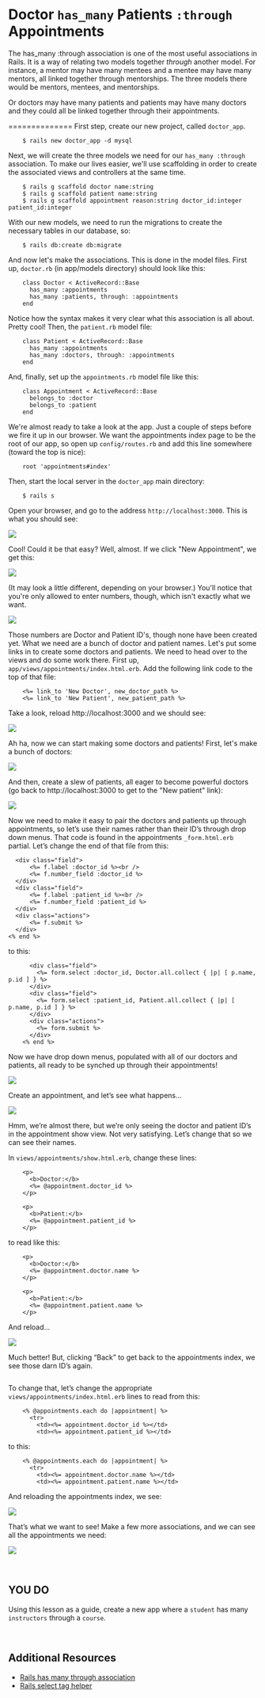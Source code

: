 Doctor `has_many` Patients `:through` Appointments
=========================================

The has_many :through association is one of the most useful associations in Rails. It is a way of relating two models together *through* another model. For instance, a mentor may have many mentees and a mentee may have many mentors, all linked together through mentorships. The three models there would be mentors, mentees, and mentorships. 

Or doctors may have many patients and patients may have many doctors and they could all be linked together through their appointments. 

==============
First step, create our new project, called `doctor_app`.

        $ rails new doctor_app -d mysql

Next, we will create the three models we need for our `has_many :through` association. To make our lives easier, we'll use scaffolding in order to create the associated views and controllers at the same time.

        $ rails g scaffold doctor name:string
        $ rails g scaffold patient name:string
        $ rails g scaffold appointment reason:string doctor_id:integer patient_id:integer
        
With our new models, we need to run the migrations to create the necessary tables in our database, so:

        $ rails db:create db:migrate
        
And now let's make the associations. This is done in the model files. First up, `doctor.rb` (in app/models directory) should look like this:

        class Doctor < ActiveRecord::Base
          has_many :appointments
          has_many :patients, through: :appointments
        end
        
Notice how the syntax makes it very clear what this association is all about. Pretty cool! Then, the `patient.rb` model file:

        class Patient < ActiveRecord::Base
          has_many :appointments
          has_many :doctors, through: :appointments
        end
				
And, finally, set up the `appointments.rb` model file like this:

        class Appointment < ActiveRecord::Base
          belongs_to :doctor
          belongs_to :patient
        end

We're almost ready to take a look at the app. Just a couple of steps before we fire it up in our browser. We want the appointments index page to be the root of our app, so open up `config/routes.rb` and add this line somewhere (toward the top is nice):

        root 'appointments#index'
        
Then, start the local server in the `doctor_app` main directory:

        $ rails s
        
Open your browser, and go to the address `http://localhost:3000`. This is what you should see:

![](https://i.imgur.com/gRL7fs0.png)

Cool! Could it be that easy? Well, almost. If we click "New Appointment", we get this:

![](https://i.imgur.com/sgQ8N9X.png)

(It may look a little different, depending on your browser.) You'll notice that you're only allowed to enter numbers, though, which isn't exactly what we want.

![](https://i.imgur.com/S2LuKRX.png)

Those numbers are Doctor and Patient ID's, though none have been created yet. What we need are a bunch of doctor and patient names. Let's put some links in to create some doctors and patients. We need to head over to the views and do some work there. First up, `app/views/appointments/index.html.erb`. Add the following link code to the top of that file:

        <%= link_to 'New Doctor', new_doctor_path %>
        <%= link_to 'New Patient', new_patient_path %>
        
Take a look, reload http://localhost:3000 and we should see:

![](https://i.imgur.com/hkG4B26.png)

Ah ha, now we can start making some doctors and patients! First, let's make a bunch of doctors:

![](https://i.imgur.com/yGivKbM.png)

And then, create a slew of patients, all eager to become powerful doctors (go back to http://localhost:3000 to get to the "New patient" link):

![](https://i.imgur.com/5okFaTj.png)

Now we need to make it easy to pair the doctors and patients up through appointments, so let’s use their names rather than their ID’s through drop down menus. That code is found in the appointments `_form.html.erb` partial. Let’s change the end of that file from this:

      <div class="field">
    	  <%= f.label :doctor_id %><br />
    	  <%= f.number_field :doctor_id %>
      </div>
      <div class="field">
    	  <%= f.label :patient_id %><br />
    	  <%= f.number_field :patient_id %>
      </div>
      <div class="actions">
    	  <%= f.submit %>
      </div>
    <% end %>

to this:

          <div class="field">
            <%= form.select :doctor_id, Doctor.all.collect { |p| [ p.name, p.id ] } %>
          </div>
          <div class="field">
            <%= form.select :patient_id, Patient.all.collect { |p| [ p.name, p.id ] } %>
          </div>
          <div class="actions">
            <%= form.submit %>
          </div>
        <% end %>
        
Now we have drop down menus, populated with all of our doctors and patients, all ready to be synched up through their appointments!

![](https://i.imgur.com/j1H1vQN.png)

Create an appointment, and let’s see what happens…

![](https://i.imgur.com/j1H1vQN.png)

Hmm, we’re almost there, but we’re only seeing the doctor and patient ID’s in the appointment show view. Not very satisfying. Let’s change that so we can see their names.

In `views/appointments/show.html.erb`, change these lines:

        <p>
          <b>Doctor:</b>
          <%= @appointment.doctor_id %>
        </p>
        
        <p>
          <b>Patient:</b>
          <%= @appointment.patient_id %>
        </p>

to read like this:

        <p>
          <b>Doctor:</b>
          <%= @appointment.doctor.name %>
        </p>
        
        <p>
          <b>Patient:</b>
          <%= @appointment.patient.name %>
        </p>

And reload…

![](https://i.imgur.com/5OuIJar.png)

Much better! But, clicking “Back” to get back to the appointments index, we see those darn ID’s again.

![]()

To change that, let’s change the appropriate `views/appointments/index.html.erb` lines to read from this:

        <% @appointments.each do |appointment| %>
          <tr>
        	<td><%= appointment.doctor_id %></td>
        	<td><%= appointment.patient_id %></td>

to this:

        <% @appointments.each do |appointment| %>
          <tr>
        	<td><%= appointment.doctor.name %></td>
        	<td><%= appointment.patient.name %></td>

And reloading the appointments index, we see:

![](https://i.imgur.com/QTNb5IJ.png)

That’s what we want to see! Make a few more associations, and we can see all the appointments we need:

![](https://i.imgur.com/QTNb5IJ.png)

<br>

## YOU DO

Using this lesson as a guide, create a new app where a `student` has many `instructors` through a `course`.

<br>

## Additional Resources

- [Rails has many through association](https://guides.rubyonrails.org/association_basics.html#the-has-many-through-association)
- [Rails select tag helper](https://apidock.com/rails/ActionView/Helpers/FormTagHelper/select_tag)
